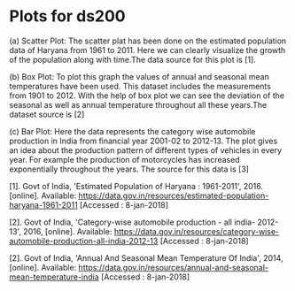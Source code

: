 # Plots for ds200

(a) Scatter Plot:
  The scatter plat has been done on the estimated population data of Haryana from 1961 to 2011. Here we can clearly visualize the growth of the population along with time.The data source for this plot is [1].

(b) Box Plot:
	To plot this graph the values of annual and seasonal mean temperatures have been used. This dataset includes the measurements from 1901 to 2012. With the help of box plot we can see the deviation of the seasonal as well as annual temperature throughout all these years.The dataset source is [2]
	
(c) Bar Plot:
	Here the data represents the category wise automobile production in India from financial year 2001-02 to 2012-13. The plot gives an idea about the production pattern of different types of vehicles in every year. For example the production of motorcycles has increased exponentially throughout the years. The source for this data is [3]

[1]. Govt of India, 'Estimated Population of Haryana : 1961-2011', 2016. [online]. Available: https://data.gov.in/resources/estimated-population-haryana-1961-2011 [Accessed : 8-jan-2018]

[2]. Govt of India, 'Category-wise automobile production - all india- 2012-13', 2016, [online]. Available: https://data.gov.in/resources/category-wise-automobile-production-all-india-2012-13 [Accessed : 8-jan-2018]

[2]. Govt of India, 'Annual And Seasonal Mean Temperature Of India', 2014, [online]. Available: https://data.gov.in/resources/annual-and-seasonal-mean-temperature-india [Accessed : 8-jan-2018]
